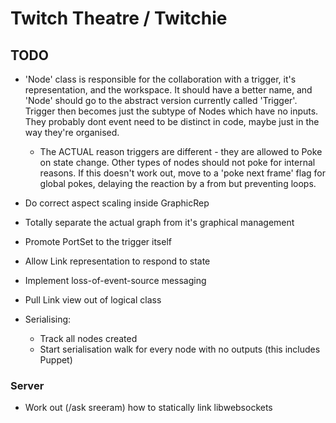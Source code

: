 
# Twitch Theatre / Twitchie

## TODO

- 'Node' class is responsible for the collaboration with a trigger, it's
  representation, and the workspace. It should have a better name, and 'Node'
  should go to the abstract version currently called 'Trigger'. Trigger then
  becomes just the subtype of Nodes which have no inputs. They probably dont
  event need to be distinct in code, maybe just in the way they're organised.

  - The ACTUAL reason triggers are different - they are allowed to Poke on
  state change. Other types of nodes should not poke for internal reasons.
  If this doesn't work out, move to a 'poke next frame' flag for global pokes,
  delaying the reaction by a from but preventing loops.

- Do correct aspect scaling inside GraphicRep
- Totally separate the actual graph from it's graphical management
- Promote PortSet to the trigger itself
- Allow Link representation to respond to state
- Implement loss-of-event-source messaging
- Pull Link view out of logical class
- Serialising:
  - Track all nodes created
  - Start serialisation walk for every node with no outputs (this includes Puppet)


### Server

- Work out (/ask sreeram) how to statically link libwebsockets

